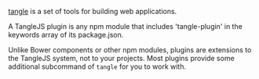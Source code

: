 [tangle](https://github.com/tanglejs/tangle) is a set of tools
for building web applications.

A TangleJS plugin is any npm module that includes 'tangle-plugin' in the
keywords array of its package.json.

Unlike Bower components or other npm modules, plugins are extensions to the
TangleJS system, not to your projects. Most plugins provide some additional
subcommand of `tangle` for you to work with.
